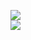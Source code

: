 [![](https://img.shields.io/badge/Made%20With-Github%20Spray-lightgrey.svg?style=for-the-badge&logo=github)](https://github.com/Annihil/github-spray#2536)  
[![](https://i.imgur.com/2DrTn0Z.gif)](https://github.com/Annihil/github-spray)